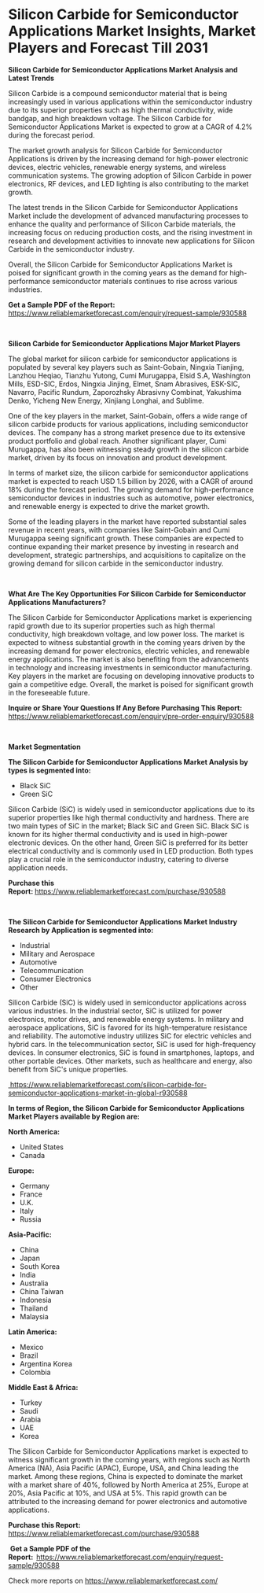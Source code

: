 <p><h1>Silicon Carbide for Semiconductor Applications Market Insights, Market Players and Forecast Till 2031</h1></p><p><strong>Silicon Carbide for Semiconductor Applications Market Analysis and Latest Trends</strong></p>
<p><p>Silicon Carbide is a compound semiconductor material that is being increasingly used in various applications within the semiconductor industry due to its superior properties such as high thermal conductivity, wide bandgap, and high breakdown voltage. The Silicon Carbide for Semiconductor Applications Market is expected to grow at a CAGR of 4.2% during the forecast period.</p><p>The market growth analysis for Silicon Carbide for Semiconductor Applications is driven by the increasing demand for high-power electronic devices, electric vehicles, renewable energy systems, and wireless communication systems. The growing adoption of Silicon Carbide in power electronics, RF devices, and LED lighting is also contributing to the market growth.</p><p>The latest trends in the Silicon Carbide for Semiconductor Applications Market include the development of advanced manufacturing processes to enhance the quality and performance of Silicon Carbide materials, the increasing focus on reducing production costs, and the rising investment in research and development activities to innovate new applications for Silicon Carbide in the semiconductor industry.</p><p>Overall, the Silicon Carbide for Semiconductor Applications Market is poised for significant growth in the coming years as the demand for high-performance semiconductor materials continues to rise across various industries.</p></p>
<p><strong>Get a Sample PDF of the Report:&nbsp;</strong> <a href="https://www.reliablemarketforecast.com/enquiry/request-sample/930588">https://www.reliablemarketforecast.com/enquiry/request-sample/930588</a></p>
<p>&nbsp;</p>
<p><strong>Silicon Carbide for Semiconductor Applications Major Market Players</strong></p>
<p><p>The global market for silicon carbide for semiconductor applications is populated by several key players such as Saint-Gobain, Ningxia Tianjing, Lanzhou Heqiao, Tianzhu Yutong, Cumi Murugappa, Elsid S.A, Washington Mills, ESD-SIC, Erdos, Ningxia Jinjing, Elmet, Snam Abrasives, ESK-SIC, Navarro, Pacific Rundum, Zaporozhsky Abrasivny Combinat, Yakushima Denko, Yicheng New Energy, Xinjiang Longhai, and Sublime.</p><p>One of the key players in the market, Saint-Gobain, offers a wide range of silicon carbide products for various applications, including semiconductor devices. The company has a strong market presence due to its extensive product portfolio and global reach. Another significant player, Cumi Murugappa, has also been witnessing steady growth in the silicon carbide market, driven by its focus on innovation and product development.</p><p>In terms of market size, the silicon carbide for semiconductor applications market is expected to reach USD 1.5 billion by 2026, with a CAGR of around 18% during the forecast period. The growing demand for high-performance semiconductor devices in industries such as automotive, power electronics, and renewable energy is expected to drive the market growth.</p><p>Some of the leading players in the market have reported substantial sales revenue in recent years, with companies like Saint-Gobain and Cumi Murugappa seeing significant growth. These companies are expected to continue expanding their market presence by investing in research and development, strategic partnerships, and acquisitions to capitalize on the growing demand for silicon carbide in the semiconductor industry.</p></p>
<p>&nbsp;</p>
<p><strong>What Are The Key Opportunities For Silicon Carbide for Semiconductor Applications Manufacturers?</strong></p>
<p><p>The Silicon Carbide for Semiconductor Applications market is experiencing rapid growth due to its superior properties such as high thermal conductivity, high breakdown voltage, and low power loss. The market is expected to witness substantial growth in the coming years driven by the increasing demand for power electronics, electric vehicles, and renewable energy applications. The market is also benefiting from the advancements in technology and increasing investments in semiconductor manufacturing. Key players in the market are focusing on developing innovative products to gain a competitive edge. Overall, the market is poised for significant growth in the foreseeable future.</p></p>
<p><strong>Inquire or Share Your Questions If Any Before Purchasing This Report:</strong> <a href="https://www.reliablemarketforecast.com/enquiry/pre-order-enquiry/930588">https://www.reliablemarketforecast.com/enquiry/pre-order-enquiry/930588</a></p>
<p>&nbsp;</p>
<p><strong>Market Segmentation</strong></p>
<p><strong>The Silicon Carbide for Semiconductor Applications Market Analysis by types is segmented into:</strong></p>
<p><ul><li>Black SiC</li><li>Green SiC</li></ul></p>
<p><p>Silicon Carbide (SiC) is widely used in semiconductor applications due to its superior properties like high thermal conductivity and hardness. There are two main types of SiC in the market; Black SiC and Green SiC. Black SiC is known for its higher thermal conductivity and is used in high-power electronic devices. On the other hand, Green SiC is preferred for its better electrical conductivity and is commonly used in LED production. Both types play a crucial role in the semiconductor industry, catering to diverse application needs.</p></p>
<p><strong>Purchase this Report:&nbsp;</strong><a href="https://www.reliablemarketforecast.com/purchase/930588">https://www.reliablemarketforecast.com/purchase/930588</a></p>
<p>&nbsp;</p>
<p><strong>The Silicon Carbide for Semiconductor Applications Market Industry Research by Application is segmented into:</strong></p>
<p><ul><li>Industrial</li><li>Military and Aerospace</li><li>Automotive</li><li>Telecommunication</li><li>Consumer Electronics</li><li>Other</li></ul></p>
<p><p>Silicon Carbide (SiC) is widely used in semiconductor applications across various industries. In the industrial sector, SiC is utilized for power electronics, motor drives, and renewable energy systems. In military and aerospace applications, SiC is favored for its high-temperature resistance and reliability. The automotive industry utilizes SiC for electric vehicles and hybrid cars. In the telecommunication sector, SiC is used for high-frequency devices. In consumer electronics, SiC is found in smartphones, laptops, and other portable devices. Other markets, such as healthcare and energy, also benefit from SiC's unique properties.</p></p>
<p><a href="https://www.reliablemarketforecast.com/silicon-carbide-for-semiconductor-applications-market-in-global-r930588">&nbsp;https://www.reliablemarketforecast.com/silicon-carbide-for-semiconductor-applications-market-in-global-r930588</a></p>
<p><strong>In terms of Region, the Silicon Carbide for Semiconductor Applications Market Players available by Region are:</strong></p>
<p>
    <p> <strong> North America: </strong>
        <ul>
            <li>United States</li>
            <li>Canada</li>
        </ul>
        </p> 
    <p> <strong> Europe: </strong>
        <ul>
            <li>Germany</li>
            <li>France</li>
            <li>U.K.</li>
            <li>Italy</li>
            <li>Russia</li>
        </ul>
        </p> 
    <p> <strong> Asia-Pacific: </strong>
        <ul>
            <li>China</li>
            <li>Japan</li>
            <li>South Korea</li>
            <li>India</li>
            <li>Australia</li>
            <li>China Taiwan</li>
            <li>Indonesia</li>
            <li>Thailand</li>
            <li>Malaysia</li>
        </ul>
        </p> 
    <p> <strong> Latin America: </strong>
        <ul>
            <li>Mexico</li>
            <li>Brazil</li>
            <li>Argentina Korea</li>
            <li>Colombia</li>
        </ul>
        </p> 
    <p> <strong> Middle East & Africa: </strong>
        <ul>
            <li>Turkey</li>
            <li>Saudi</li>
            <li>Arabia</li>
            <li>UAE</li>
            <li>Korea</li>
        </ul>
    </p>
    </p>
<p><p>The Silicon Carbide for Semiconductor Applications market is expected to witness significant growth in the coming years, with regions such as North America (NA), Asia Pacific (APAC), Europe, USA, and China leading the market. Among these regions, China is expected to dominate the market with a market share of 40%, followed by North America at 25%, Europe at 20%, Asia Pacific at 10%, and USA at 5%. This rapid growth can be attributed to the increasing demand for power electronics and automotive applications.</p></p>
<p><strong>Purchase this Report: </strong><a href="https://www.reliablemarketforecast.com/purchase/930588">https://www.reliablemarketforecast.com/purchase/930588</a></p>
<p>&nbsp;<strong>Get a Sample PDF of the Report:&nbsp;&nbsp;</strong><a href="https://www.reliablemarketforecast.com/enquiry/request-sample/930588">https://www.reliablemarketforecast.com/enquiry/request-sample/930588</a></p>
<p><strong></strong></p>
<p>Check more reports on <a href="https://www.reliablemarketforecast.com/">https://www.reliablemarketforecast.com/</a></p>